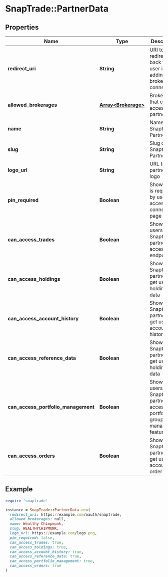 # SnapTrade::PartnerData

## Properties

| Name | Type | Description | Notes |
| ---- | ---- | ----------- | ----- |
| **redirect_uri** | **String** | URI to redirect user back to after user is done adding brokerage connections | [optional] |
| **allowed_brokerages** | [**Array&lt;Brokerage&gt;**](Brokerage.md) | Brokerages that can be accessed by partners | [optional] |
| **name** | **String** | Name of Snaptrade Partner | [optional] |
| **slug** | **String** | Slug of Snaptrade Partner | [optional] |
| **logo_url** | **String** | URL to partner&#39;s logo | [optional] |
| **pin_required** | **Boolean** | Shows if pin is required by users to access connection page | [optional] |
| **can_access_trades** | **Boolean** | Shows if users of Snaptrade partners can access trade endpoints | [optional] |
| **can_access_holdings** | **Boolean** | Shows if Snaptrade partners can get user holdings data | [optional] |
| **can_access_account_history** | **Boolean** | Shows if Snaptrade partners can get users account history data | [optional] |
| **can_access_reference_data** | **Boolean** | Shows if Snaptrade partners can get users holdings data | [optional] |
| **can_access_portfolio_management** | **Boolean** | Shows if users Snaptrade partners can access portfolio group management features | [optional] |
| **can_access_orders** | **Boolean** | Shows if Snaptrade partners can get users account order history | [optional] |

## Example

```ruby
require 'snaptrade'

instance = SnapTrade::PartnerData.new(
  redirect_uri: https://example.com/oauth/snaptrade,
  allowed_brokerages: null,
  name: Wealthy Chimpmunk,
  slug: WEALTHYCHIPMUNK,
  logo_url: https://example.com/logo.png,
  pin_required: false,
  can_access_trades: true,
  can_access_holdings: true,
  can_access_account_history: true,
  can_access_reference_data: true,
  can_access_portfolio_management: true,
  can_access_orders: true
)
```

